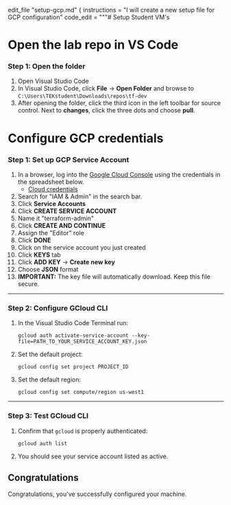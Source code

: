 edit_file "setup-gcp.md" {
  instructions = "I will create a new setup file for GCP configuration"
  code_edit = """# Setup Student VM's

# Open the lab repo in VS Code

### Step 1: Open the folder

1. Open Visual Studio Code
2. In Visual Studio Code, click **File** -> **Open Folder** and browse to `C:\Users\TEKstudent\Downloads\repos\tf-dev`
3. After opening the folder, click the third icon in the left toolbar for source control. Next to **changes**, click the three dots and choose **pull**.

# Configure GCP credentials

### **Step 1: Set up GCP Service Account**

1. In a browser, log into the [Google Cloud Console](https://console.cloud.google.com/) using the credentials in the spreadsheet below.
    * [Cloud credentials](https://docs.google.com/spreadsheets/d/1gTV6btPeIyyXylRkDn2_LNbWkf9BGU6wsi5eIb-ynLY/edit?gid=2103659978#gid=2103659978)
2. Search for "IAM & Admin" in the search bar.
3. Click **Service Accounts**
4. Click **CREATE SERVICE ACCOUNT**
5. Name it "terraform-admin"
6. Click **CREATE AND CONTINUE**
7. Assign the "Editor" role
8. Click **DONE**
9. Click on the service account you just created
10. Click **KEYS** tab
11. Click **ADD KEY** -> **Create new key**
12. Choose **JSON** format
13. **IMPORTANT:** The key file will automatically download. Keep this file secure.

---

### **Step 2: Configure GCloud CLI**

1. In the Visual Studio Code Terminal run:

   ```
   gcloud auth activate-service-account --key-file=PATH_TO_YOUR_SERVICE_ACCOUNT_KEY.json
   ```

2. Set the default project:
   ```
   gcloud config set project PROJECT_ID
   ```
3. Set the default region:
   ```
   gcloud config set compute/region us-west1
   ```

---

### **Step 3: Test GCloud CLI**

1. Confirm that `gcloud` is properly authenticated:

   ```
   gcloud auth list
   ```

2. You should see your service account listed as active.

## Congratulations

Congratulations, you've successfully configured your machine.